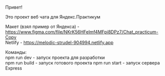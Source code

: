 Привет! 

Это проект веб чата для Яндекс.Практикум

Макет (взял пример от Яндекса) - https://www.figma.com/file/NKrK56HFelmf4MFpi8DPz7/Chat_practicum-Copy  
Netlify - https://melodic-strudel-904994.netlify.app

Команды:  
    npm run dev - запуск проекта для разработки   
    npm run build - запуск готового проекта
    npm run start - запуск сервера Express
